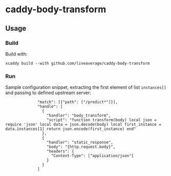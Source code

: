 # caddy-body-transform

## Usage


### Build

Build with:
```
xcaddy build --with github.com/liveaverage/caddy-body-transform
```

### Run

Sample configuration snippet, extracting the first element of list `instances[]` and passing to defined upstream server: 
```
              "match": [{"path": ["/predict*"]}],
              "handle": [
                {
                  "handler": "body_transform",
                  "script": "function transform(body) local json = require 'json' local data = json.decode(body) local first_instance = data.instances[1] return json.encode(first_instance) end"
                },
                {
                  "handler": "static_response",
                  "body": "{http.request.body}",
                  "headers": {
                    "Content-Type": ["application/json"]
                  }
                }
              ]
```